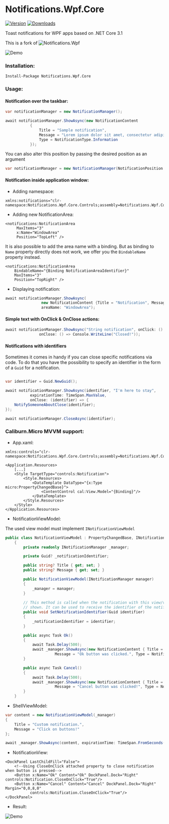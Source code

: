 # Notifications.Wpf.Core

[![Version](https://img.shields.io/nuget/v/Notifications.Wpf.Core.svg)](https://www.nuget.org/packages/Notifications.Wpf.Core)  [![Downloads](https://img.shields.io/nuget/dt/Notifications.Wpf.Core.svg)](https://www.nuget.org/packages/Notifications.Wpf.Core)

Toast notifications for WPF apps based on .NET Core 3.1  

This is a fork of ![Notifications.Wpf](https://github.com/Federerer/Notifications.Wpf)

![Demo](https://i.imgur.com/UvYIVFV.gif)

### Installation:
```
Install-Package Notifications.Wpf.Core
```
### Usage:

#### Notification over the taskbar:
```C#
var notificationManager = new NotificationManager();

await notificationManager.ShowAsync(new NotificationContent
           {
               Title = "Sample notification",
               Message = "Lorem ipsum dolor sit amet, consectetur adipiscing elit.",
               Type = NotificationType.Information
           });
```

You can also alter this position by passing the desired position as an argument

```C#
var notificationManager = new NotificationManager(NotificationPosition.TopRight);
```

#### Notification inside application window:
- Adding namespace:
```XAML
xmlns:notifications="clr-namespace:Notifications.Wpf.Core.Controls;assembly=Notifications.Wpf.Core"
```
- Adding new NotificationArea:
```XAML
<notifications:NotificationArea  
     MaxItems="3"
     x:Name="WindowArea"
     Position="TopLeft" />
```

It is also possible to add the area name with a binding. But as binding to `Name` property directly does not work, we offer you the `BindableName` property instead.

```XAML
<notifications:NotificationArea
    BindableName="{Binding NotificationAreaIdentifier}"
    MaxItems="3"
    Position="TopRight" />
```

- Displaying notification:
```C#
await notificationManager.ShowAsync(
                new NotificationContent {Title = "Notification", Message = "Notification in window!"},
                areaName: "WindowArea");
```


#### Simple text with OnClick & OnClose actions:
```C#
await notificationManager.ShowAsync("String notification", onClick: () => Console.WriteLine("Click"),
               onClose: () => Console.WriteLine("Closed!"));
```

#### Notifications with identifiers

Sometimes it comes in handy if you can close specific notifications via code. To do that you have the possibility to specify an identifier in the form of a `Guid` for a notification.

```C#

var identifier = Guid.NewGuid(); 

await notificationManager.ShowAsync(identifier, "I'm here to stay", 
           expirationTime: TimeSpan.MaxValue, 
           onClose: (identifier) => {
    NotifySomeoneAboutClose(identifier);
});

await notificationManager.CloseAsync(identifier);
```


### Caliburn.Micro MVVM support:
- App.xaml:
```XAML
xmlns:controls="clr-namespace:Notifications.Wpf.Core.Controls;assembly=Notifications.Wpf.Core"

<Application.Resources>
    [...]
    <Style TargetType="controls:Notification">
        <Style.Resources>
            <DataTemplate DataType="{x:Type micro:PropertyChangedBase}">
                <ContentControl cal:View.Model="{Binding}"/>
            </DataTemplate>
        </Style.Resources>
    </Style>
</Application.Resources>
```
- NotificationViewModel:

The used view model must implement `INotificationViewModel`

```C#
public class NotificationViewModel : PropertyChangedBase, INotificationViewModel
    {
        private readonly INotificationManager _manager;

        private Guid? _notificationIdentifier;

        public string? Title { get; set; }
        public string? Message { get; set; }

        public NotificationViewModel(INotificationManager manager)
        {
            _manager = manager;
        }
        
        // This method is called when the notification with this view/view model is
        // shown. It can be used to receive the identifier of the notification
        public void SetNotificationIdentifier(Guid identifier)
        {
            _notificationIdentifier = identifier;
        }

        public async Task Ok()
        {
            await Task.Delay(500);
            await _manager.ShowAsync(new NotificationContent { Title = "Success!", 
                      Message = "Ok button was clicked.", Type = NotificationType.Success });
        }

        public async Task Cancel()
        {
            await Task.Delay(500);
            await _manager.ShowAsync(new NotificationContent { Title = "Error!", 
                      Message = "Cancel button was clicked!", Type = NotificationType.Error });
        }
    }
```

- ShellViewModel:
```C#
var content = new NotificationViewModel(_manager)
{
    Title = "Custom notification.",
    Message = "Click on buttons!"
};

await _manager.ShowAsync(content, expirationTime: TimeSpan.FromSeconds(30));
```
- NotificationView:
```XAML
<DockPanel LastChildFill="False">
    <!--Using CloseOnClick attached property to close notification when button is pressed-->
    <Button x:Name="Ok" Content="Ok" DockPanel.Dock="Right" controls:Notification.CloseOnClick="True"/>
    <Button x:Name="Cancel" Content="Cancel" DockPanel.Dock="Right" Margin="0,0,8,0" 
           controls:Notification.CloseOnClick="True"/>
</DockPanel>
```
- Result:

![Demo](https://i.imgur.com/G1ZU2ID.gif)
